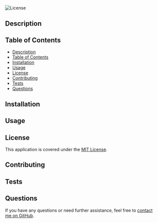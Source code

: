 # 

![License](https://img.shields.io/badge/License-MIT-brightgreen)

## Description
  

  
## Table of Contents
  
- [Description](#description)
- [Table of Contents](#table-of-contents)
- [Installation](#installation)
- [Usage](#usage)
- [License](#license)
- [Contributing](#contributing)
- [Tests](#tests)
- [Questions](#questions)
  
## Installation
      

  
## Usage
  

  
## License
  
This application is covered under the [MIT License](https://opensource.org/licenses/MIT).
  
## Contributing
  

  
## Tests
  

  
## Questions

If you have any questions or need further assistance, feel free to [contact me on GitHub](https://github.com/vader9911).
          
